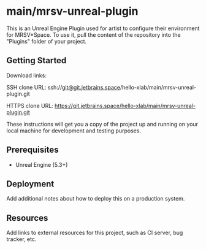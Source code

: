 # main/mrsv-unreal-plugin

This is an Unreal Engine Plugin used for artist to configure their environment for MRSV*Space. To use it, pull the content of the repository into the "Plugins" folder of your project. 

## Getting Started

Download links:

SSH clone URL: ssh://git@git.jetbrains.space/hello-xlab/main/mrsv-unreal-plugin.git

HTTPS clone URL: https://git.jetbrains.space/hello-xlab/main/mrsv-unreal-plugin.git


These instructions will get you a copy of the project up and running on your local machine for development and testing purposes.

## Prerequisites

- Unreal Engine (5.3+)

## Deployment

Add additional notes about how to deploy this on a production system.

## Resources

Add links to external resources for this project, such as CI server, bug tracker, etc.
